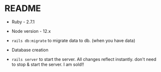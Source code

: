 # README


* Ruby - 2.7.1

* Node version - 12.x

* `rails db:migrate` to migrate data to db. (when you have data) 

* Database creation

* `rails server` to start the server. All changes reflect instantly. don't need to
stop & start the server. I am sold!!
